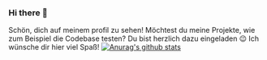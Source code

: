 ### Hi there 👋

Schön, dich auf meinem profil zu sehen!
Möchtest du meine Projekte, wie zum Beispiel die Codebase testen? Du bist herzlich dazu eingeladen 😉
Ich wünsche dir hier viel Spaß!
[![Anurag's github stats](https://github-readme-stats.vercel.app/api?username=nizi112&count_private=false)](https://github.com/NiZi112)
